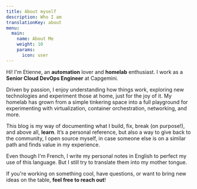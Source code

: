 ```yaml
---
title: About myself
description: Who I am
translationKey: about
menu:
  main:
    name: About Me
    weight: 10
    params:
      icon: user
---
```

Hi! I'm Etienne, an **automation** lover and **homelab** enthusiast. I work as a **Senior Cloud DevOps Engineer** at Capgemini.

Driven by passion, I enjoy understanding how things work, exploring new technologies and experiment those at home, just for the joy of it. My homelab has grown from a simple tinkering space into a full playground for experimenting with virtualization, container orchestration, networking, and more.

This blog is my way of documenting what I build, fix, break (on purpose!), and above all, **learn**. It’s a personal reference, but also a way to give back to the community, I open source myself, in case someone else is on a similar path and finds value in my experience.

Even though I'm French, I write my personal notes in English to perfect my use of this language. But I still try to translate them into my mother tongue.

If you're working on something cool, have questions, or want to bring new ideas on the table, **feel free to reach out**!
